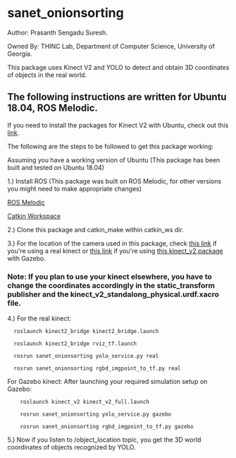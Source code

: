 # sanet_onionsorting
Author: Prasanth Sengadu Suresh.

Owned By: THINC Lab, Department of Computer Science,
          University of Georgia.

This package uses Kinect V2 and YOLO to detect and obtain 3D coordinates of objects in the real world.

## The following instructions are written for Ubuntu 18.04, ROS Melodic.

If you need to install the packages for Kinect V2 with Ubuntu, check out this [link](https://github.com/prasuchit/sawyer_irl_project/blob/master/Kinect_install_readme.md).

The following are the steps to be followed to get this package working:

  Assuming you have a working version of Ubuntu (This package has been built and tested on Ubuntu 18.04)
  
  1.) Install ROS (This package was built on ROS Melodic, for other versions you might need to make appropriate changes)
  
   [ROS Melodic](https://wiki.ros.org/melodic/Installation/Ubuntu)
      
   [Catkin Workspace](https://wiki.ros.org/catkin/Tutorials/create_a_workspace)
   
  2.) Clone this package and catkin_make within catkin_ws dir.
  
  3.) For the location of the camera used in this package, check [this link](https://github.com/thinclab/iai_kinect2/blob/master/kinect2_bridge/launch/rviz_tf.launch) if you're using a real kinect or [this link](https://github.com/prasuchit/kinect_v2_udrf/blob/master/kinect_v2/launch/gazebo.launch) if you're using [this kinect_v2 package](https://github.com/prasuchit/kinect_v2_udrf) with Gazebo.
  ### Note: If you plan to use your kinect elsewhere, you have to change the coordinates accordingly in the static_transform publisher and the kinect_v2_standalong_physical.urdf.xacro file.
  
  4.) 
  For the real kinect:
  
      roslaunch kinect2_bridge kinect2_bridge.launch
      
      roslaunch kinect2_bridge rviz_tf.launch
      
      rosrun sanet_onionsorting yolo_service.py real
      
      rosrun sanet_onionsorting rgbd_imgpoint_to_tf.py real
  For Gazebo kinect:
      After launching your required simulation setup on Gazebo:
      
        roslaunch kinect_v2 kinect_v2_full.launch
        
        rosrun sanet_onionsorting yolo_service.py gazebo

        rosrun sanet_onionsorting rgbd_imgpoint_to_tf.py gazebo
        
  5.) Now if you listen to /object_location topic, you get the 3D world coordinates of objects recognized by YOLO.
  
      
